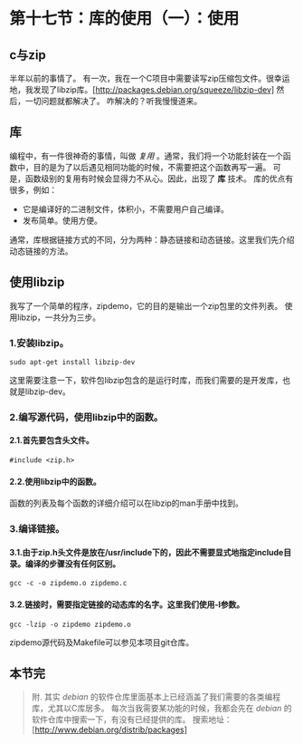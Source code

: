 # 第十七节：库的使用（一）：使用

## c与zip
半年以前的事情了。
有一次，我在一个C项目中需要读写zip压缩包文件。很幸运地，我发现了libzip库。[http://packages.debian.org/squeeze/libzip-dev]
然后，一切问题就都解决了。
咋解决的？听我慢慢道来。

## 库
编程中，有一件很神奇的事情，叫做 _复用_ 。通常，我们将一个功能封装在一个函数中，目的是为了以后遇见相同功能的时候，不需要把这个函数再写一遍。
可是，函数级别的复用有时候会显得力不从心。因此，出现了 __库__ 技术。
库的优点有很多，例如：
* 它是编译好的二进制文件，体积小，不需要用户自己编译。
* 发布简单。使用方便。

通常，库根据链接方式的不同，分为两种：静态链接和动态链接。这里我们先介绍动态链接的方法。

## 使用libzip
我写了一个简单的程序，zipdemo，它的目的是输出一个zip包里的文件列表。
使用libzip，一共分为三步。
### 1.安装libzip。

	sudo apt-get install libzip-dev

这里需要注意一下，软件包libzip包含的是运行时库，而我们需要的是开发库，也就是libzip-dev。
### 2.编写源代码，使用libzip中的函数。
#### 2.1.首先要包含头文件。

	#include <zip.h>

#### 2.2.使用libzip中的函数。
函数的列表及每个函数的详细介绍可以在libzip的man手册中找到。
### 3.编译链接。
#### 3.1.由于zip.h头文件是放在/usr/include下的，因此不需要显式地指定include目录。编译的步骤没有任何区别。

	gcc -c -o zipdemo.o zipdemo.c

#### 3.2.链接时，需要指定链接的动态库的名字。这里我们使用-l参数。

	gcc -lzip -o zipdemo zipdemo.o

zipdemo源代码及Makefile可以参见本项目git仓库。

## 本节完

> 附. 其实 _debian_ 的软件仓库里面基本上已经涵盖了我们需要的各类编程库，尤其以C库居多。
每次当我需要某功能的时候，我都会先在 _debian_ 的软件仓库中搜索一下，有没有已经提供的库。
搜索地址：[http://www.debian.org/distrib/packages]
